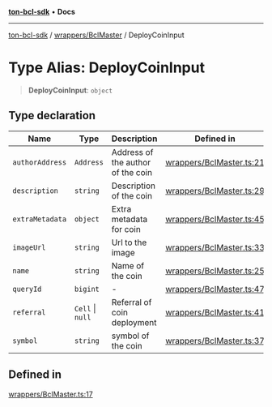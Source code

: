 [**ton-bcl-sdk**](../../../README.md) • **Docs**

***

[ton-bcl-sdk](../../../README.md) / [wrappers/BclMaster](../README.md) / DeployCoinInput

# Type Alias: DeployCoinInput

> **DeployCoinInput**: `object`

## Type declaration

| Name | Type | Description | Defined in |
| ------ | ------ | ------ | ------ |
| `authorAddress` | `Address` | Address of the author of the coin | [wrappers/BclMaster.ts:21](https://github.com/ton-fun-tech/ton-bcl-sdk/blob/92a3af862d3966a626243e6c0b5a6592026707d2/src/wrappers/BclMaster.ts#L21) |
| `description` | `string` | Description of the coin | [wrappers/BclMaster.ts:29](https://github.com/ton-fun-tech/ton-bcl-sdk/blob/92a3af862d3966a626243e6c0b5a6592026707d2/src/wrappers/BclMaster.ts#L29) |
| `extraMetadata` | `object` | Extra metadata for coin | [wrappers/BclMaster.ts:45](https://github.com/ton-fun-tech/ton-bcl-sdk/blob/92a3af862d3966a626243e6c0b5a6592026707d2/src/wrappers/BclMaster.ts#L45) |
| `imageUrl` | `string` | Url to the image | [wrappers/BclMaster.ts:33](https://github.com/ton-fun-tech/ton-bcl-sdk/blob/92a3af862d3966a626243e6c0b5a6592026707d2/src/wrappers/BclMaster.ts#L33) |
| `name` | `string` | Name of the coin | [wrappers/BclMaster.ts:25](https://github.com/ton-fun-tech/ton-bcl-sdk/blob/92a3af862d3966a626243e6c0b5a6592026707d2/src/wrappers/BclMaster.ts#L25) |
| `queryId` | `bigint` | - | [wrappers/BclMaster.ts:47](https://github.com/ton-fun-tech/ton-bcl-sdk/blob/92a3af862d3966a626243e6c0b5a6592026707d2/src/wrappers/BclMaster.ts#L47) |
| `referral` | `Cell` \| `null` | Referral of coin deployment | [wrappers/BclMaster.ts:41](https://github.com/ton-fun-tech/ton-bcl-sdk/blob/92a3af862d3966a626243e6c0b5a6592026707d2/src/wrappers/BclMaster.ts#L41) |
| `symbol` | `string` | symbol of the coin | [wrappers/BclMaster.ts:37](https://github.com/ton-fun-tech/ton-bcl-sdk/blob/92a3af862d3966a626243e6c0b5a6592026707d2/src/wrappers/BclMaster.ts#L37) |

## Defined in

[wrappers/BclMaster.ts:17](https://github.com/ton-fun-tech/ton-bcl-sdk/blob/92a3af862d3966a626243e6c0b5a6592026707d2/src/wrappers/BclMaster.ts#L17)
